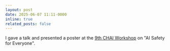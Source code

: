 ```yaml
---
layout: post
date: 2025-06-07 11:11-0000
inline: true
related_posts: false
---
```


I gave a talk and presented a poster at the [9th CHAI Workshop](https://workshop.humancompatible.ai/) on "AI Safety for Everyone".